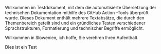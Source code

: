 Willkommen im Testdokument, mit dem die automatisierte Übersetzung der technischen Dokumentation mithilfe des GitHub Action -Tools überprüft wurde.
Dieses Dokument enthält mehrere Textabsätze, die durch den Themenbereich geteilt sind und ein gründliches Testen verschiedener Sprachstrukturen, Formatierung und technischer Begriffe ermöglicht.

Willkommen in Slowenien, ich hoffe, Sie verehren Ihren Aufenthalt.

Dies ist ein Test